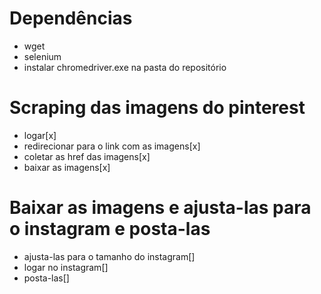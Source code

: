 # Dependências
- wget
- selenium
- instalar chromedriver.exe na pasta do repositório

# Scraping das imagens do pinterest
- logar[x]
- redirecionar para o link com as imagens[x]
- coletar as href das imagens[x]
- baixar as imagens[x]

# Baixar as imagens e ajusta-las para o instagram e posta-las
- ajusta-las para o tamanho do instagram[]
- logar no instagram[]
- posta-las[]
